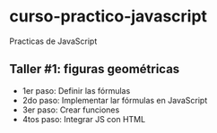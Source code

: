 # curso-practico-javascript
Practicas de JavaScript

## Taller #1: figuras geométricas

- 1er paso: Definir las fórmulas
- 2do paso: Implementar lar fórmulas en JavaScript
- 3er paso: Crear funciones
- 4tos paso: Integrar JS con HTML